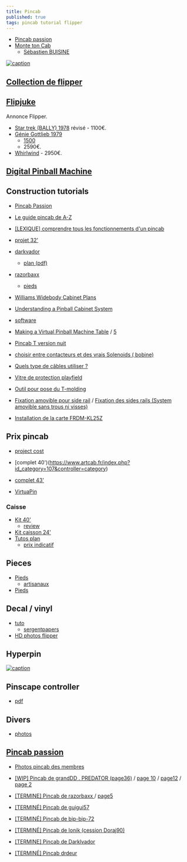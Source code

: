 ```yaml
---
title: Pincab
published: true
tags: pincab tutorial flipper
---
```

- [Pincab passion](http://www.pincabpassion.net/)
- [Monte ton Cab](https://www.facebook.com/groups/MonteTonCab/discussion/preview)
	- [Sébastien BUISINE](https://www.youtube.com/watch?v=iFDo9awYwSY)

[![caption](https://img.youtube.com/vi/_XDuWe63FuA/0.jpg)](https://www.youtube.com/watch?v=_XDuWe63FuA)

## [Collection de flipper](http://www.collectionneursdeflippers.com/flippers-a-vendre)
## [Flipjuke](https://www.flipjuke.fr/viewforum.php?f=5&vtp=1&vta=0&start=110)
Annonce Flipper.
- [Star trek (BALLY) 1978](https://www.youtube.com/watch?v=KkNvl7lfLCY) révisé - 1100€.
- [Génie Gottlieb 1979](https://www.youtube.com/watch?v=BzRso1D0DZ8) 
	- [1500](https://www.site-annonce.fr/r/Details/flipper-gottlieb-genie/flipper%20gottlieb%20genie_leboncoin_1631897116) 
    - 2590€.
- [Whirlwind](https://www.youtube.com/watch?v=sVwybTYZ3D0)  - 2950€.

## [Digital Pinball Machine](https://blog.codinghorror.com/your-digital-pinball-machine/)

## Construction tutorials
- [Pincab Passion](http://www.pincabpassion.net/t9723-tuto-comment-fabriquer-son-pincab)
- [Le guide pincab de A-Z](https://www.ladomotiquepourtous.fr/wp-content/uploads/2018/12/01-Guide-pincab-de-A-a-Z-version-2.pdf)
- [[LEXIQUE] comprendre tous les fonctionnements d'un pincab](https://www.pincabpassion.net/t2530-lexique-comprendre-tous-les-fonctionnements-d-un-pincab)

- [projet 32'](https://avlab-manager.com/#!/projects/flipper-virtuel)
- [darkvador](http://www.pincabpassion.net/t3504-termine-pincab-de-darklvador-theme-american-dad-simpson-futurama)
    - [plan (pdf)](https://www.dropbox.com/s/dukg3bwnjfziilm/plan%20pincab%20pdf.pdf?dl=0)
- [razorbaxx](http://www.pincabpassion.net/t2506-termine-pincab-de-razorbaxx-tarantino-xx-pinball)
    - [pieds](http://www.pincabpassion.net/t4433-vends14-pieds-de-flipper-artisanaux)

- [Williams Widebody Cabinet Plans](http://vpuniverse.com/forums/topic/171-plans-williams-widebody-cabinet-plans/)
- [Understanding a Pinball Cabinet System](https://dsync.blogspot.com/2015/08/understanding-pinball-cabinet-system.html)
- [software](http://davesclassicarcade.com/vpinball/vpinball5.html)

- [Making a Virtual Pinball Machine Table](https://www.youtube.com/watch?v=HpAYBDp-TJ4) / [5](https://www.youtube.com/watch?v=es7IJE8mLKE)
- [Pincab T version nuit](https://www.youtube.com/watch?v=onTH14Cm98s)

- [choisir entre contacteurs et des vrais Solenoids ( bobine)](https://www.pincabpassion.net/t2087-resolu-choisir-entre-contacteurs-et-des-vrais-solenoids-bobine)
- [Quels type de câbles utiliser ?](https://www.pincabpassion.net/t4312-abandonne-quels-type-de-cables-utiliser)
- [Vitre de protection playfield ](https://www.pincabpassion.net/t3761-resolu-vitre-de-protection-playfield)
- [Outil pour pose du T-molding ](https://www.pincabpassion.net/t3972-astuces-outil-pour-pose-du-t-molding)
- [Fixation amovible pour side rail](https://www.pincabpassion.net/t3676-astuce-fixation-amovible-pour-side-rail) / [Fixation des sides rails (System amovible sans trous ni visses)  ](https://www.pincabpassion.net/t3930-astuce-fixation-des-sides-rails-system-amovible-sans-trous-ni-visses)
- [Installation de la carte FRDM-KL25Z ](https://www.pincabpassion.net/t1994-obsolete-installation-de-la-carte-frdm-kl25z)

## Prix pincab
- [project cost](http://davesclassicarcade.com/vpinball/vpinball2.html)

- [complet 40')(https://www.artcab.fr/index.php?id_category=107&controller=category)
- [complet 43'](http://benfactory.fr/produit/pincab/)
- [VirtuaPin](https://virtuapin.net/index.php?main_page=product_info&cPath=1&products_id=2)

### Caisse
- [Kit 40'](https://www.artcab.fr/kit-pincab-diy/231-kit-pincab-40-pouces.html)
    - [review](http://www.pincabpassion.net/t8945-wip-projet-pincab-finistere)
- [Kit caisson 24'](http://www.arcademy.fr/kit-flipper-virtuel.html)
- [Tutos plan](http://www.pincabpassion.net/t8286-tuto-creer-les-plans-de-son-pincab)
    - [prix indicatif](http://www.pincabpassion.net/t8922-resolu-avis-sur-kit-de-caisse)

## Pieces
- [Pieds](http://www.pinball.center/en/shop/pinball-parts/cabinet-parts/pinball-legs/3093/pinball-leg-black-wpc-28-1/2?c=2330)
    - [artisanaux](http://www.pincabpassion.net/d10000832-pieds-de-flipper-artisanaux)
- [Pieds](https://www.zpeakabonks-pinball-paradise.com/boutique/pieds-verins-vis/)

## Decal / vinyl
- [tuto](http://www.pincabpassion.net/t3956-tuto-preparation-dun-fichier-en-vue-dune-impression)
	- [sergentpapers](https://www.sergentpapers.com/signaletique/adhesifs_c.html)
- [HD photos flipper](http://christopherhutchins.com/gallery/albums.php)

## Hyperpin

[![caption](https://img.youtube.com/vi/a9RULBcZT_M/0.jpg)](https://www.youtube.com/watch?v=a9RULBcZT_M)

## Pinscape controller
- [pdf](https://os.mbed.com/media/uploads/mjr/the_pinscape_controller_20140826.pdf)

## Divers
- [photos](https://pinside.com/pinball/forum/topic/what-machine-did-you-bring-home-today-post-your-pictures?gallery&galleryp=2)

## [Pincab passion](http://www.pincabpassion.net/)

- [Photos pincab des membres](https://www.pincabpassion.net/t798-photos-pincab-des-membres)

- [[WIP] Pincab de grandDD . PREDATOR (page36)](https://www.pincabpassion.net/t1982p875-wip-pincab-de-granddd-predator) / [page 10](https://www.pincabpassion.net/t1982p225-wip-pincab-de-granddd-predator) / [page12](https://www.pincabpassion.net/t1982p275-wip-pincab-de-granddd-predator) / [page 2](https://www.pincabpassion.net/t1982p25-wip-pincab-de-granddd-predator)
- [ [TERMINE] Pincab de razorbaxx ](https://www.pincabpassion.net/t2506p75-termine-pincab-de-razorbaxx-tarantino-xx-pinball) / [page5](https://www.pincabpassion.net/t2506p100-termine-pincab-de-razorbaxx-tarantino-xx-pinball)
- [ [TERMINÉ] Pincab de guigui57](https://www.pincabpassion.net/t694-termine-pincab-de-guigui57)
- [ [TERMINÉ] Pincab de bip-bip-72  ](https://www.pincabpassion.net/t460-termine-pincab-de-bip-bip-72)
- [[TERMINÉ] Pincab de Ionik (cession Doraj90)](https://www.pincabpassion.net/t1537-termine-pincab-de-ionik-cession-doraj90)
- [ [TERMINE] Pincab de Darklvador](https://www.pincabpassion.net/t3504-termine-pincab-de-darklvador-theme-american-dad-simpson-futurama)
- [ [TERMINÉ] Pincab drdeur  ](https://www.pincabpassion.net/t1233-termine-pincab-drdeur)